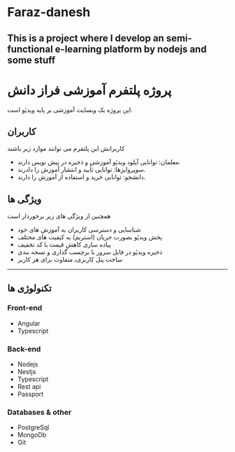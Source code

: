 # Faraz-danesh
This is a project where I develop an semi-functional e-learning platform by nodejs and some stuff
---
# پروژه پلتفرم آموزشی فراز دانش
این پروژه یک وبسایت آموزشی بر پایه ویدیٔو است.
## کاربران
کاربرانش این پلتفرم می توانند موارد زیر باشند
* معلمان: توانایی آپلود ویدیٔو آموزشی و ذخیره در پیش نویس دارند.
* سوپروایزها: توانایی تأیید و انتشار آموزش را دادرند.
* دانشجو: توانایی خرید و استفاده از آموزش را دارند.
## ویژگی ها
همچنین از ویژگی های زیر برخوردار است
* شناسایی و دسترسی کاربران به آموزش های خود
* پخش ویدیٔو بصورت جریان (استریم) به کیفیت های مختلف
* پیاده سازی کاهش قیمت با کد تخفیف
* ذخیره ویدیٔو در فایل سرور با برچسب گذاری و نسخه بندی
* ساخت پنل کاربری٫ متفاوت برای هر کاربر

---
## تکنولوژی ها
### Front-end
* Angular
* Typescript

### Back-end
* Nodejs
* Nestjs
* Typescript
* Rest api
* Passport

### Databases & other
* PostgreSql
* MongoDb
* Git
